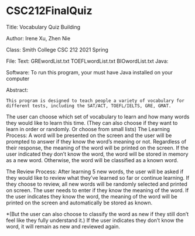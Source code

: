 # CSC212FinalQuiz
Title: Vocabulary Quiz Building

Author: Irene Xu, Zhen Nie

Class: Smith College CSC 212 2021 Spring

File: 
	Text:
GREwordList.txt
TOEFLwordList.txt
BIOwordList.txt
Java: 
	
Software: 
To run this program, your must have Java installed on your computer

Abstract:
	
	This program is designed to teach people a variety of vocabulary for different tests, including the SAT/ACT, TOEFL/IELTS, GRE, GMAT. 
The user can choose which set of vocabulary to learn and how many words they would like to learn this time. 
(They can also choose if they want to learn in order or randomly. Or choose from small lists)
The Learning Process: 
A word will be presented on the screen and the user will be prompted to answer if they know the word’s meaning or not. 
Regardless of their response, the meaning of the word will be printed on the screen. 
If the user indicated they don’t know the word, the word will be stored in memory as a new word. Otherwise, the word will be classified as a known word. 


The Review Process:
After learning 5 new words, the user will be asked if they would like to review what they’ve learned so far or continue learning. 
If they choose to review, all new words will be randomly selected and printed on screen. The user needs to enter if they know the meaning of the word. 
If the user indicates they know the word, the meaning of the word will be printed on the screen and automatically be stored as known. 

*(But the user can also choose to classify the word as new if they still don’t feel like they fully understand it.)
If the user indicates they don’t know the word, it will remain as new and reviewed again. 
